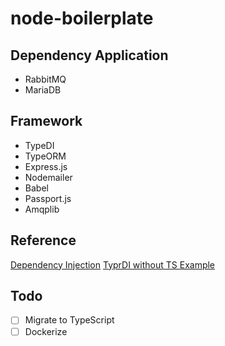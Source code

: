# node-boilerplate

## Dependency Application

* RabbitMQ
* MariaDB

## Framework

* TypeDI
* TypeORM
* Express.js
* Nodemailer
* Babel
* Passport.js
* Amqplib

## Reference

[Dependency Injection](https://docs.typestack.community/typedi/usage-without-typescript/usage/02-basic-usage)
[TyprDI without TS Example](https://github.com/kdsonit/express-ioc-without-typescript)

## Todo

* [ ] Migrate to TypeScript
* [ ] Dockerize

